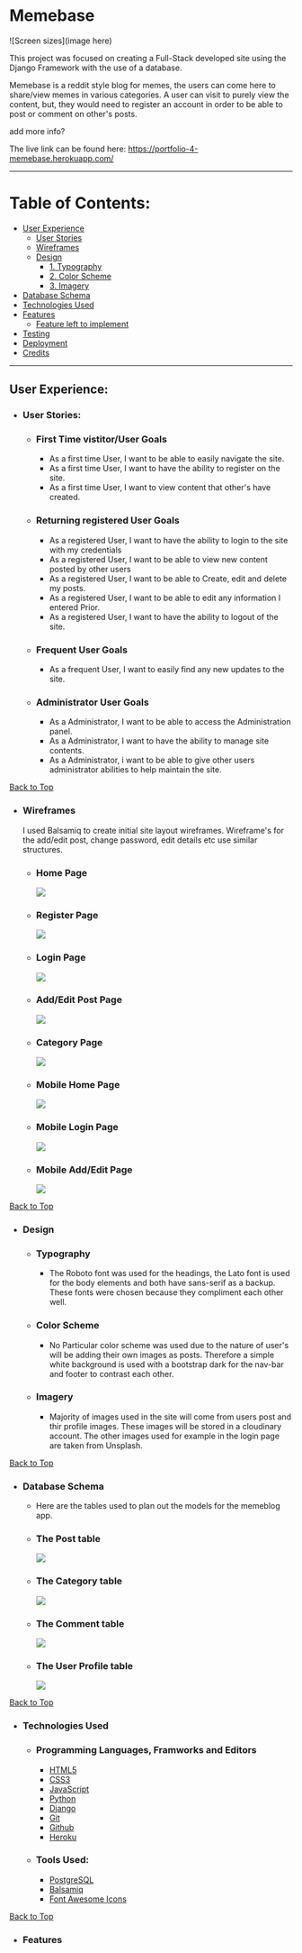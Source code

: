 <h1 align="left">Memebase</h1>

![Screen sizes](image here)

This project was focused on creating a Full-Stack developed site using the Django Framework with the use of a database. 

Memebase is a reddit style blog for memes, the users can come here to share/view memes in various categories. A user can visit to purely view the content, but, they would need to register an account in order to be able to post or comment on other's posts.

add more info?

The live link can be found here: https://portfolio-4-memebase.herokuapp.com/

***

#   Table of Contents:
* [User Experience](#user-experience)
    * [User Stories](#user-stories)
    * [Wireframes](#wireframes)
    * [Design](#design)
        * [1. Typography](#1-typography)
        * [2. Color Scheme](#2-color-scheme)
        * [3. Imagery](#3-imagery)
* [Database Schema](#database-schema)
* [Technologies Used](#technologies-used)
* [Features](#features)
    * [Feature left to implement](#Feature-left-to-implement)
* [Testing](#testing)
* [Deployment](#deployment)
* [Credits](#credits)

***

##  User Experience:

-   ### User Stories:

    -   ### First Time vistitor/User Goals
        -   As a first time User, I want to be able to easily navigate the site.
        -   As a first time User, I want to have the ability to register on the site.
        -   As a first time User, I want to view content that other's have created.

    -   ### Returning registered User Goals 
        -   As a registered User, I want to have the ability to login to the site with my credentials
        -   As a registered User, I want to be able to view new content posted by other users
        -   As a registered User, I want to be able to Create, edit and delete my posts.
        -   As a registered User, I want to be able to edit any information I entered Prior.
        -   As a registered User, I want to have the ability to logout of the site. 

    -   ### Frequent User Goals 
        -   As a frequent User, I want to easily find any new updates to the site.
    
    -   ### Administrator User Goals
        -   As a Administrator, I want to be able to access the Administration panel.
        -   As a Administrator, I want to have the ability to manage site contents.
        -   As a Administrator, i want to be able to give other users administrator abilities to help maintain the site.

[Back to Top](#table-of-contents)

-   ### Wireframes

    I used Balsamiq to create initial site layout wireframes. Wireframe's for the add/edit post, change password, edit details etc use similar structures.

    -   ### Home Page
        <img src="media/images/home-wireframe.png">

    -   ### Register Page
        <img src="media/images/register-page-wireframe.png">

    -   ### Login Page
        <img src="media/images/login-page-wireframe.png">

    -   ### Add/Edit Post Page
        <img src="media/images/add-edit-post-wireframe.png">

    -   ### Category Page
        <img src="media/images/category-page-wireframe.png">

    -   ### Mobile Home Page
        <img src="media/images/home-mobile-wireframe.png">

    -   ### Mobile Login Page 
        <img src="media/images/login-page-mobile-wireframe.png">

    -   ### Mobile Add/Edit Page
        <img src="media/images/add-edit-post-mobile-wireframe.png">

[Back to Top](#table-of-contents)

-   ### Design

    -   ### Typography
        -   The Roboto font was used for the headings, the Lato font is used for the body elements and both have sans-serif as a backup. These fonts were chosen because they compliment each other well.

    -   ### Color Scheme
        -   No Particular color scheme was used due to the nature of user's will be adding their own images as posts. Therefore a simple white background is used with a bootstrap dark for the nav-bar and footer to contrast each other.

    -   ### Imagery 
        -   Majority of images used in the site will come from users post and thir profile images. These images will be stored in a cloudinary account. The other images used for example in the login page are taken from Unsplash.

[Back to Top](#table-of-contents)

-   ### Database Schema
    -   Here are the tables used to plan out the models for the memeblog app.

    -   ### The Post table 
        <img src="media/images/post-table.png">

    -   ### The Category table
        <img src="media/images/category-table.png">

    -   ### The Comment table
        <img src="media/images/comment-table.png">

    -   ### The User Profile table
        <img src="media/images/user-profile-table.png">

[Back to Top](#table-of-contents)

-   ### Technologies Used

    -   ### Programming Languages, Framworks and Editors
        -   [HTML5](https://en.wikipedia.org/wiki/HTML5)
        -   [CSS3](https://en.wikipedia.org/wiki/CSS)
        -   [JavaScript](https://en.wikipedia.org/wiki/JavaScript) 
        -   [Python](https://www.python.org/)
        -   [Django](https://www.djangoproject.com/)
        -   [Git](https://git-scm.com/)
        -   [Github](https://github.com/)
        -   [Heroku](https://www.heroku.com/)

    -   ### Tools Used:
        -   [PostgreSQL](https://www.postgresql.org/)
        -   [Balsamiq](https://balsamiq.com/)
        -   [Font Awesome Icons](https://fontawesome.com/)

[Back to Top](#table-of-contents)

-   ### Features 